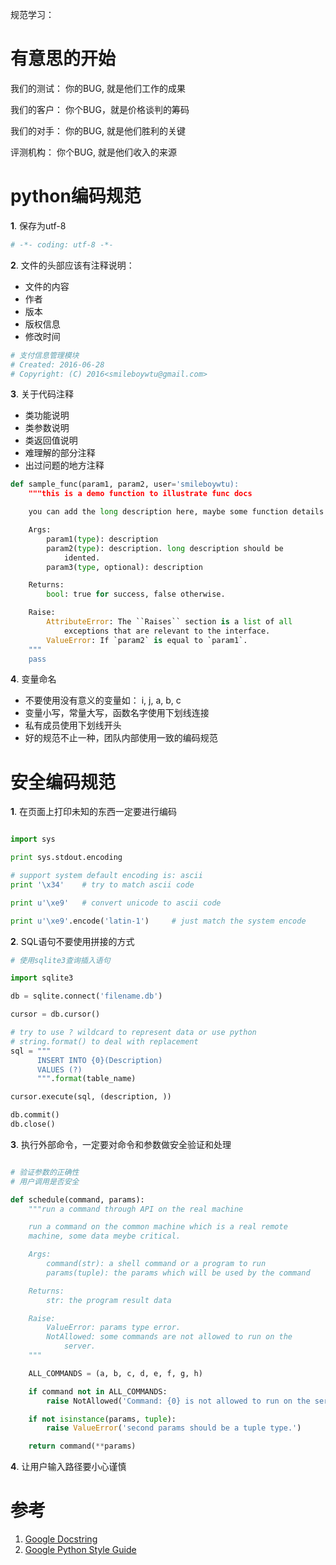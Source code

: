 规范学习：

# 有意思的开始

我们的测试： 你的BUG, 就是他们工作的成果

我们的客户： 你个BUG，就是价格谈判的筹码

我们的对手： 你的BUG, 就是他们胜利的关键

评测机构：	 你个BUG, 就是他们收入的来源

# python编码规范

**1**. 保存为utf-8 

``` python
# -*- coding: utf-8 -*-

```

**2**. 文件的头部应该有注释说明：

- 文件的内容
- 作者
- 版本
- 版权信息
- 修改时间

``` python
# 支付信息管理模块
# Created: 2016-06-28
# Copyright: (C) 2016<smileboywtu@gmail.com>
```

**3**. 关于代码注释

- 类功能说明
- 类参数说明
- 类返回值说明
- 难理解的部分注释
- 出过问题的地方注释

``` python
def sample_func(param1, param2, user='smileboywtu):
    """this is a demo function to illustrate func docs

    you can add the long description here, maybe some function details.

    Args:
        param1(type): description
        param2(type): description. long description should be
            idented.
        param3(type, optional): description

    Returns:
        bool: true for success, false otherwise.

    Raise:
        AttributeError: The ``Raises`` section is a list of all
            exceptions that are relevant to the interface.
        ValueError: If `param2` is equal to `param1`.
    """
    pass
```

**4**. 变量命名

- 不要使用没有意义的变量如： i, j, a, b, c
- 变量小写，常量大写，函数名字使用下划线连接
- 私有成员使用下划线开头
- 好的规范不止一种，团队内部使用一致的编码规范

# 安全编码规范

**1**. 在页面上打印未知的东西一定要进行编码

``` python

import sys

print sys.stdout.encoding

# support system default encoding is: ascii
print '\x34'    # try to match ascii code

print u'\xe9'   # convert unicode to ascii code

print u'\xe9'.encode('latin-1')     # just match the system encode

```

**2**. SQL语句不要使用拼接的方式

``` python
# 使用sqlite3查询插入语句

import sqlite3

db = sqlite.connect('filename.db')

cursor = db.cursor()

# try to use ? wildcard to represent data or use python
# string.format() to deal with replacement
sql = """
      INSERT INTO {0}(Description)
      VALUES (?)
      """.format(table_name)

cursor.execute(sql, (description, ))

db.commit()
db.close()

```

**3**. 执行外部命令，一定要对命令和参数做安全验证和处理

``` python

# 验证参数的正确性
# 用户调用是否安全

def schedule(command, params):
    """run a command through API on the real machine

    run a command on the common machine which is a real remote
    machine, some data meybe critical.

    Args:
        command(str): a shell command or a program to run
        params(tuple): the params which will be used by the command

    Returns:
        str: the program result data

    Raise:
        ValueError: params type error.
        NotAllowed: some commands are not allowed to run on the
            server.
    """

    ALL_COMMANDS = (a, b, c, d, e, f, g, h)

    if command not in ALL_COMMANDS:
        raise NotAllowed('Command: {0} is not allowed to run on the server'.format(command))

    if not isinstance(params, tuple):
        raise ValueError('second params should be a tuple type.')

    return command(**params)
```

**4**. 让用户输入路径要小心谨慎


# 参考

1. [Google Docstring](http://sphinxcontrib-napoleon.readthedocs.io/en/latest/example_google.html)
2. [Google Python Style Guide](https://google.github.io/styleguide/pyguide.html)
